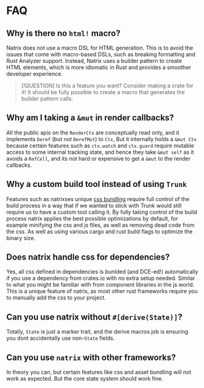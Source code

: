 # FAQ

## Why is there no `html!` macro?

Natrix does not use a macro DSL for HTML generation. This is to avoid the issues that come with macro-based DSLs, such as breaking formatting and Rust Analyzer support. Instead, Natrix uses a builder pattern to create HTML elements, which is more idiomatic in Rust and provides a smoother developer experience.

> [!QUESTION]
> Is this a feature you want? Consider making a crate for it!
> It should be fully possible to create a macro that generates the builder pattern calls.

## Why am I taking a `&mut` in render callbacks?
All the public apis on the `RenderCtx` are conceptually read only, and it implements `Deref` (but not `DerefMut`) to `Ctx`,
But it internally holds a `&mut Ctx` because certain features such as `ctx.watch` and `ctx.guard` require mutable access to some internal tracking state, and hence they take `&mut self` as it avoids a `RefCell`, and its not hard or expensive to get a `&mut` to the render callbacks.

## Why a custom build tool instead of using `Trunk`

Features such as natrixses unique [css bundling](css.md) require full control of the build process in a way that if we wanted to stick with Trunk would still require us to have a custom tool calling it.
By fully taking control of the build process natrix applies the best possible optimizations by default, for example minifying the css and js files, as well as removing dead code from the css.
As well as using various cargo and rust build flags to optimize the binary size.

## Does natrix handle css for dependencies?

Yes, all css defined in dependencies is bunlded (and DCE-ed!) automatically if you use a dependency from crates.io with no extra setup needed. Similar to what you might be familiar with from component libraries in the js world. This is a unique feature of natrix, as most other rust frameworks require you to manually add the css to your project.

## Can you use natrix without `#[derive(State)]`?
Totally, `State` is just a marker trait, and the derive macros job is ensuring you dont accidentally use non-`State` fields. 

## Can you use `natrix` with other frameworks?

In theory you can, but certain features like css and asset bundling will not work as expected. But the core state system should work fine.

